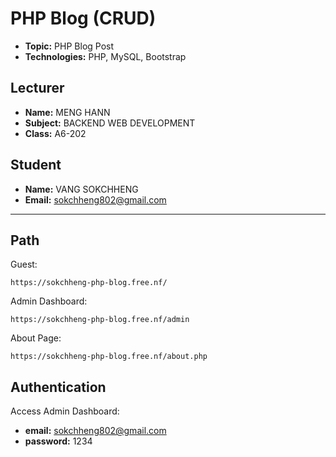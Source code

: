# PHP Blog (CRUD)

- **Topic:** PHP Blog Post
- **Technologies:** PHP, MySQL, Bootstrap

## Lecturer

- **Name:** MENG HANN
- **Subject:** BACKEND WEB DEVELOPMENT
- **Class:** A6-202

## Student

- **Name:** VANG SOKCHHENG
- **Email:** sokchheng802@gmail.com

<hr>


## Path

Guest:

```
https://sokchheng-php-blog.free.nf/
```

Admin Dashboard:

```
https://sokchheng-php-blog.free.nf/admin
```

About Page:
```
https://sokchheng-php-blog.free.nf/about.php
```

## Authentication

Access Admin Dashboard:

- **email:** sokchheng802@gmail.com
- **password:** 1234



